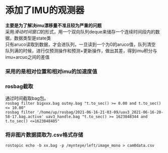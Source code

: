 # 添加了IMU的观测器  
**主要是为了解决imu漂移量不准且较为严重的问题**  
采用*滑动时间窗口*的形式，用一个双向队列deque来储存一个连续时间段内的数据，数据类型是state类  
只有aruco读取到数据，才会进队列，一旦读到一个为0的aruco值，队列清空  
队列满的时候，进行仅预测操作和预测+更新操作，做出其差，得到imu积分与imu+arcuo之间的差值

### 采用的是相对位置和相对imu的加速度值

### rosbag截取
通过时间截取bag包。  
`rosbag filter bigxxx.bag outmy.bag "t.to_sec() >= 0.00 and t.to_sec() <= 10.00"`  
`rosbag filter '/home/up/rosbag/2021-06-16-21-03-09/uav3_2021-06-16-20-58-17.bag.active' uav3_handle.bag "t.to_sec() >= 1623848344 and t.to_sec() <=1623848405"`

### 将非图片数据提取为.csv格式存储  
`rostopic echo -b xx.bag -p /mynteye/left/image_mono > cam0data.csv`